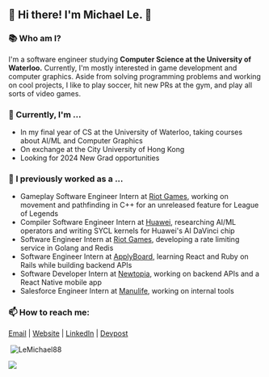## 👋 Hi there! I'm Michael Le. 👋

### 📚 Who am I?
I'm a software engineer studying **Computer Science at the University of Waterloo.** Currently, I'm mostly interested in game development and computer graphics. Aside from solving programming problems and working on cool projects, I like to play soccer, hit new PRs at the gym, and play all sorts of video games.

### 🔨 Currently, I'm ...
- In my final year of CS at the University of Waterloo, taking courses about AI/ML and Computer Graphics
- On exchange at the City University of Hong Kong
- Looking for 2024 New Grad opportunities

### 🐰 I previously worked as a ...
- Gameplay Software Engineer Intern at [Riot Games](https://www.riotgames.com/en), working on movement and pathfinding in C++ for an unreleased feature for League of Legends
- Compiler Software Engineer Intern at [Huawei]([https://www.riotgames.com/en](https://www.huawei.com/en/)), researching AI/ML operators and writing SYCL kernels for Huawei's AI DaVinci chip
- Software Engineer Intern at [Riot Games](https://www.riotgames.com/en), developing a rate limiting service in Golang and Redis
- Software Engineer Intern at [ApplyBoard](https://www.applyboard.com/ "ApplyBoard"), learning React and Ruby on Rails while building backend APIs
- Software Developer Intern at [Newtopia](https://www.newtopia.com "Newtopia"), working on backend APIs and a React Native mobile app
- Salesforce Engineer Intern at [Manulife](https://www.manulife.ca/personal.html "Manulife"), working on internal tools

### 📫 How to reach me:
[Email](mailto:m42le@uwaterloo.ca "Email") | [Website](https://lemichael.xyz "Personal Website") | [LinkedIn](https://www.linkedin.com/in/lemichael88/ "LinkedIn") | [Devpost](https://devpost.com/LeMichael88 "Devpost")

<p>&nbsp;<img align="center" src="https://github-readme-stats.vercel.app/api?username=LeMichael88&show_icons=true&locale=en" alt="LeMichael88" /></p>

![](https://komarev.com/ghpvc/?username=LeMichael88&label=Profile+Views&color=red)

<!--
**LeMichael88/LeMichael88** is a ✨ _special_ ✨ repository because its `README.md` (this file) appears on your GitHub profile.

Here are some ideas to get you started:

- 🔭 I’m currently working on ...
- 🌱 I’m currently learning ...
- 👯 I’m looking to collaborate on ...
- 🤔 I’m looking for help with ...
- 💬 Ask me about ...
- 📫 How to reach me: ...
- 😄 Pronouns: ...
- ⚡ Fun fact: ...
-->
